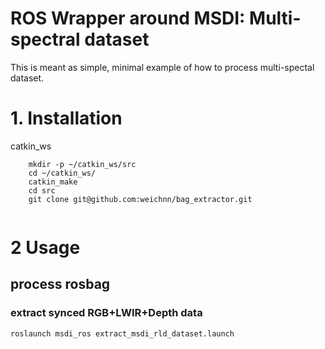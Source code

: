 
# ROS Wrapper around MSDI: Multi-spectral dataset

This is meant as simple, minimal example of how to process multi-spectal dataset.

# 1. Installation

catkin_ws
```
	mkdir -p ~/catkin_ws/src
	cd ~/catkin_ws/
	catkin_make
	cd src
	git clone git@github.com:weichnn/bag_extractor.git
	
```

# 2 Usage

## process rosbag

### extract synced RGB+LWIR+Depth data

```
roslaunch msdi_ros extract_msdi_rld_dataset.launch
```
